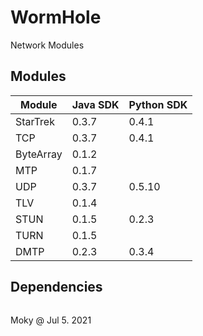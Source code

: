 # WormHole
Network Modules


## Modules

|   Module   | Java SDK | Python SDK |
|------------|----------|------------|
| StarTrek   | 0.3.7    | 0.4.1      |
| TCP        | 0.3.7    | 0.4.1      |
| ByteArray  | 0.1.2    |            |
| MTP        | 0.1.7    |            |
| UDP        | 0.3.7    | 0.5.10     |
| TLV        | 0.1.4    |            |
| STUN       | 0.1.5    | 0.2.3      |
| TURN       | 0.1.5    |            |
| DMTP       | 0.2.3    | 0.3.4      |


## Dependencies

<style>
pre code {
    font-family: "Lucida Console", "Consolas", Monaco, monospace;
    line-height: 0px;
}
</style>

```

    +--------+        +--------+         +-------+         +------+
    |  TURN  | .....> |  STUN  | ......> |  TLV  | ......> |  BA  |
    +--------+        +--------+         +-------+         +------+
                          A                                   A
    +--------+            :                                   :
    |  DMTP  | ...........:                                   :
    +--------+            :                                   :
                          :              +-------+            :
                          :............> |  MTP  | ...........:
                                         +-------+
                                             A
                      +-------+              :
                      |  UDP  | .............:
                      +-------+              :
                                             V
                      +-------+         +----------+      +-------+
                      |  TCP  | ......> | StarTrek | ...> |  FSM  |
                      +-------+         +----------+      +-------+

```


Moky @ Jul 5. 2021

